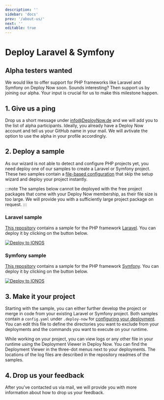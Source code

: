 ```yaml
---
description: ''
sidebar: 'docs'
prev: '/about-us/'
next: ''
editable: true
---
```


# Deploy Laravel & Symfony

## Alpha testers wanted
We would like to offer support for PHP frameworks like Laravel and Symfony on Deploy Now soon. Sounds interesting? Then support us by joining our alpha. Your input is crucial for us to make this milestone happen.

## 1. Give us a ping
Drop us a short message under [info@DeployNow.de](mailto:info@DeployNow.de) and we will add you to the list of alpha participants. Ideally, you already have a Deploy Now account and tell us your GitHub name in your mail. We will avtivate the option to use the alpha in your profile accordingly.

## 2. Deploy a sample
As our wizard is not able to detect and configure PHP projects yet, you need deploy one of our samples to create a Laravel or Symfony project. These two samples contain a [file-based configuration](/docs/create-sample/#skip-the-wizard-with-a-file-based-configuration) that skip the setup wizard and deploy your project instantly.

:::note 
The samples below cannot be deployed with the free project packages that come with your Deploy Now membership, as their file size is too large. We will provide you with a sufficiently large project package on request.
:::

### Laravel sample
[This repository]() contains a sample for the PHP framework [Laravel](https://laravel.com/). You can deploy it by clicking on the button below.

[![Deploy to IONOS](https://images.ionos.space/deploy-now-icons/deploy-to-ionos-btn.svg)](https://ionos.space/setup?repo=https://github.com/ionos-deploy-now/hello-plain-html)

### Symfony sample
[This repository]() contains a sample for the PHP framework [Symfony](https://symfony.com/). You can deploy it by clicking on the button below.

[![Deploy to IONOS](https://images.ionos.space/deploy-now-icons/deploy-to-ionos-btn.svg)](https://ionos.space/setup?repo=https://github.com/ionos-deploy-now/hello-plain-html)

## 3. Make it your project
Starting with the sample, you can either further develop the project or merge in code from your existing Laravel or Symfony project. Both samples contain a `config.yaml` under `.deploy-now` for [configuring your deployment](/docs/deployment-configuration/). You can edit this file to define the directories you want to exclude from your deployments and the commands you want to execute on your runtime. 

While working on your project, you can view logs or any other file in your runtime using the Deployment Viewer in Deploy Now. You can find the Deployment Viewer in the three-dot menus next to your deployments. The locations of the log files are described in the repository readmes of the samples.

## 4. Drop us your feedback
After you've contacted us via mail, we will provide you with more information about how to drop us your feedback. 
